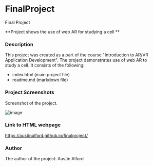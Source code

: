 # FinalProject

Final Project

**Project shows the use of web AR for studying a cell **


### **Description**
This project was created as a part of the course "Introduction to AR/VR Application Development". The project demonstrates use of web AR to study a cell. It consists of the following:
- index.html (main project file) 
- readme.md (markdown file)

### **Project Screenshots**
Screenshot of the project.

![image](https://user-images.githubusercontent.com/56091213/162630673-52afa2fa-3222-4934-91d5-5f30ab68c6b7.png)


### **Link to HTML webpage**
https://austinalford.github.io/finalproject/

### **Author**
The author of the project: Austin Alford
